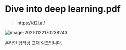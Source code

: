 # Dive into deep learning.pdf

> https://d2l.ai/

![image-20210122170238243](https://user-images.githubusercontent.com/38639633/105463613-a9b50600-5cd3-11eb-9fec-7f52ba7f5da0.png)



온라인 딥러닝 교재 링크입니다. 